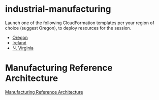 # industrial-manufacturing

Launch one of the following CloudFormation templates per your region of choice (suggest Oregon), to deploy resources for the session.

  * [Oregon](https://us-west-2.console.aws.amazon.com/cloudformation/home?region=us-west-2#/stacks/create/review?templateURL=https://s3-us-west-2.amazonaws.com/industrial-architecture-workshop-us-west-2/2019-06-04/cfn-iiot-workshop.json&stackName=IIoTWS)
  * [Ireland](https://eu-west-1.console.aws.amazon.com/cloudformation/home?region=eu-west-1#/stacks/create/review?templateURL=https://s3-eu-west-1.amazonaws.com/industrial-architecture-workshop-eu-west-1/2019-06-04/cfn-iiot-workshop.json&stackName=IIoTWS)
  * [N. Virginia](https://us-east-1.console.aws.amazon.com/cloudformation/home?region=us-east-1#/stacks/create/review?templateURL=https://s3.amazonaws.com/industrial-architecture-workshop-us-east-1/2019-06-04/cfn-iiot-workshop.json&stackName=IIoTWS)

# Manufacturing Reference Architecture

[Manufacturing Reference Architecture](https://awsreferencearchitecture.com/manufacturing/)
